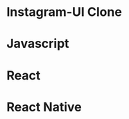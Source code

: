 #                                                                                             Instagram-UI Clone 
# Javascript
# React
# React Native
